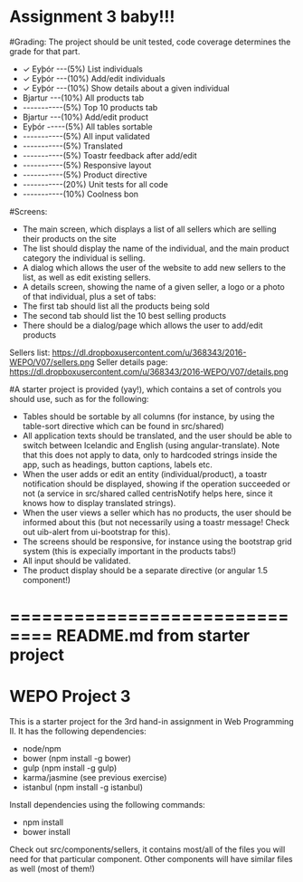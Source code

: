 Assignment 3 baby!!!
====================
#Grading:
The project should be unit tested, code coverage determines the grade for that part.

* ✓ Eyþór ---(5%) List individuals
* ✓ Eyþór ---(10%) Add/edit individuals
* ✓ Eyþór ---(10%) Show details about a given individual
* Bjartur ---(10%) All products tab
* -----------(5%) Top 10 products tab
* Bjartur ---(10%) Add/edit product
* Eyþór -----(5%) All tables sortable
* -----------(5%) All input validated
* -----------(5%) Translated
* -----------(5%) Toastr feedback after add/edit
* -----------(5%) Responsive layout
* -----------(5%) Product directive
* -----------(20%) Unit tests for all code
* -----------(10%) Coolness bon

#Screens:
* The main screen, which displays a list of all sellers which are selling their products on the site
* The list should display the name of the individual, and the main product category the individual is selling.
* A dialog which allows the user of the website to add new sellers to the list, as well as edit existing sellers.
* A details screen, showing the name of a given seller, a logo or a photo of that individual, plus a set of tabs:
* The first tab should list all the products being sold
* The second tab should list the 10 best selling products
* There should be a dialog/page which allows the user to add/edit products

Sellers list: https://dl.dropboxusercontent.com/u/368343/2016-WEPO/V07/sellers.png
Seller details page: https://dl.dropboxusercontent.com/u/368343/2016-WEPO/V07/details.png

#A starter project is provided (yay!), which contains a set of controls you should use, such as for the following:
* Tables should be sortable by all columns (for instance, by using the table-sort directive which can be found in src/shared)
* All application texts should be translated, and the user should be able to switch between Icelandic and English (using angular-translate). 
 Note that this does not apply to data, only to hardcoded strings inside the app, such as headings, button captions, labels etc.
* When the user adds or edit an entity (individual/product), a toastr notification should be displayed, showing if the operation succeeded
 or not (a service in src/shared called centrisNotify helps here, since it knows how to display translated strings).
* When the user views a seller which has no products, the user should be informed about this (but not necessarily using a toastr message!
Check out uib-alert from ui-bootstrap for this).
* The screens should be responsive, for instance using the bootstrap grid system (this is expecially important in the products tabs!)
* All input should be validated.
* The product display should be a separate directive (or angular 1.5 component!)

==============================
README.md from starter project
==============================

# WEPO Project 3

This is a starter project for the 3rd hand-in assignment in Web Programming II.
It has the following dependencies:

* node/npm
* bower (npm install -g bower)
* gulp (npm install -g gulp)
* karma/jasmine (see previous exercise)
* istanbul (npm install -g istanbul)

Install dependencies using the following commands:

* npm install
* bower install

Check out src/components/sellers, it contains most/all of the files you will
need for that particular component. Other components will have similar files
as well (most of them!)
